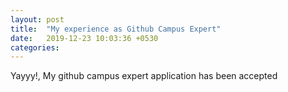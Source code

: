 ```yaml
---
layout: post
title:  "My experience as Github Campus Expert"
date:   2019-12-23 10:03:36 +0530
categories:
---
```


Yayyy!, My github campus expert application has been accepted
